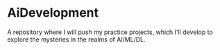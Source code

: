# AiDevelopment
A repository where I will push my practice projects, which I'll develop to explore the mysteries in the realms of AI/ML/DL.
